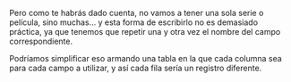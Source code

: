 Pero como te habrás dado cuenta, no vamos a tener una sola serie o película, sino muchas… y esta forma de escribirlo no es demasiado práctica, ya que tenemos que repetir una y otra vez el nombre del campo correspondiente.

Podríamos simplificar eso armando una tabla en la que cada columna sea para cada campo a utilizar, y así cada fila sería un registro diferente. 

